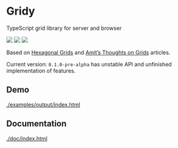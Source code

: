 # Gridy

TypeScript grid library for server and browser 

![](https://rawgit.com/darosh/gridy/master/examples/output/demo1.svg)
![](https://rawgit.com/darosh/gridy/master/examples/output/demo2.svg)
![](https://rawgit.com/darosh/gridy/master/examples/output/demo3.svg)

Based on [Hexagonal Grids](http://www.redblobgames.com/grids/hexagons/) 
and [Amit’s Thoughts on Grids](http://www-cs-students.stanford.edu/~amitp/game-programming/grids/)
articles.

Current version: ```0.1.0-pre-alpha``` has unstable API and unfinished implementation of features.

## Demo

[./examples/output/index.html](//rawgit.com/darosh/gridy/master/examples/index.html)

## Documentation

[./doc/index.html](//rawgit.com/darosh/gridy/master/examples/index.html)